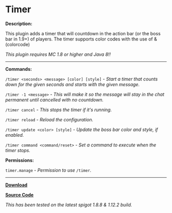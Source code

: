 # Timer

**Description:**

This plugin adds a timer that will countdown in the action bar (or the boss bar in 1.9+) of players. The timer supports color codes with the use of &(colorcode)

*This plugin requires MC 1.8 or higher and Java 8!!*

___

**Commands:**

`/timer <seconds> <message> [color] [style]` - *Start a timer that counts down for the given seconds and starts with the given message.*

`/timer -1 <message>` - *This will make it so the message will stay in the chat permanent until cancelled with no countdown.*

`/timer cancel` - *This stops the timer if it's running.*

`/timer reload` - *Reload the configuration.*

`/timer update <color> [style]` - *Update the boss bar color and style, if enabled.*

`/timer command <command/reset>` - *Set a command to execute when the timer stops.*

**Permissions:**

`timer.manage` - *Permission to use* `/timer`*.*
___

[**Download**](https://github.com/LeonTG/Timer/releases)

[**Source Code**](https://github.com/LeonTG/Timer)

*This has been tested on the latest spigot 1.8.8 & 1.12.2 build.*
